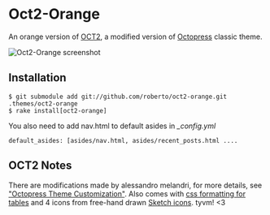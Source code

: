 # Oct2-Orange

An orange version of [OCT2](https://github.com/bijumon/oct2/), a modified version of [Octopress](http://octopress.org/) classic theme.

![Oct2-Orange screenshot](https://raw.github.com/roberto/oct2-orange/master/screenshot.png)

## Installation

```
$ git submodule add git://github.com/roberto/oct2-orange.git .themes/oct2-orange
$ rake install[oct2-orange] 
```

You also need to add nav.html to default asides in *_config.yml*

```
default_asides: [asides/nav.html, asides/recent_posts.html ....
```

## OCT2 Notes

There are modifications made by alessandro melandri, for more details, see ["Octopress Theme Customization"](http://melandri.net/2012/02/14/octopress-theme-customization/). Also comes with [css formatting for tables](http://programus.github.com/blog/2012/03/07/add-table-data-css-for-octopress/) and 4 icons from free-hand drawn [Sketch icons](http://www.charfishdesign.com/19-free-hand-drawn-sketch-icons/). tyvm! <3
